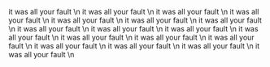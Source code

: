 it was all your fault \n
it was all your fault \n
it was all your fault \n
it was all your fault \n
it was all your fault \n
it was all your fault \n
it was all your fault \n
it was all your fault \n
it was all your fault \n
it was all your fault \n
it was all your fault \n
it was all your fault \n
it was all your fault \n
it was all your fault \n
it was all your fault \n
it was all your fault \n
it was all your fault \n
it was all your fault \n